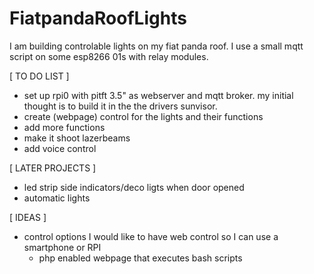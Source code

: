 # FiatpandaRoofLights
I am building controlable lights on my fiat panda roof. I use a small mqtt script on some esp8266 01s with relay modules.

[ TO DO LIST ]
- set up rpi0 with pitft 3.5" as webserver and mqtt broker. my initial thought is to build it in the the drivers sunvisor.
- create (webpage) control for the lights and their functions
- add more functions
- make it shoot lazerbeams
- add voice control

[ LATER PROJECTS ]
- led strip side indicators/deco ligts when door opened
- automatic lights


[ IDEAS ]
- control options
  I would like to have web control so I can use a smartphone or RPI
  - php enabled webpage that executes bash scripts
